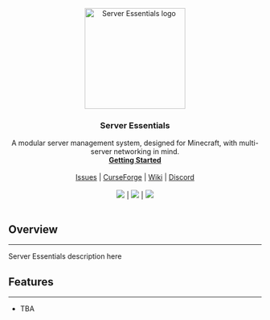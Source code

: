 <p align="center">
  <a href="https://www.curseforge.com/minecraft/mc-mods/server-essentials">
    <img src="https://media.forgecdn.net/avatars/thumbnails/288/599/64/64/637312202164767371.png" alt="Server Essentials logo" width="200" height="200">
  </a>
</p>

<h3 align="center">Server Essentials</h3>

<p align="center">
  A modular server management system, designed for Minecraft, with multi-server networking in mind.
  <br>
  <a href="https://se-wiki.wurmatron.io/"><strong>Getting Started</strong></a>
  <br>
  <br>
  <a href="https://github.com/twbs/bootstrap/issues/new?template=bug_report.md">Issues</a>
  |
  <a href="https://www.curseforge.com/minecraft/mc-mods/server-essentials">CurseForge</a>
  |
  <a href="https://se-wiki.wurmatron.io/">Wiki</a>
  |
  <a href="https://se-wiki.wurmatron.io/">Discord</a>
  <br>
  <br>
  <a href="https://github.com/Wurmcraft/Server-Essentials/issues"><img src="https://img.shields.io/github/issues/Wurmcraft/server-essentials"></a>
  |
  <a href="https://www.curseforge.com/minecraft/mc-mods/server-essentials"><img src="https://cf.way2muchnoise.eu/title/270700.svg"></a>
  |
  <a href="https://discord.gg/jMHgCAY"><img src="https://img.shields.io/discord/682329834667376730"> </a>
  <br>
  <br>
</p>

## Overview

----

Server Essentials description here

## Features

----

* TBA
